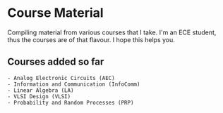 # Course Material

Compiling material from various courses that I take. I'm an ECE student, thus the courses are of that flavour. I hope this helps you.

## Courses added so far

```
- Analog Electronic Circuits (AEC)
- Information and Communication (InfoComm)
- Linear Algebra (LA)
- VLSI Design (VLSI)
- Probability and Random Processes (PRP)
```
